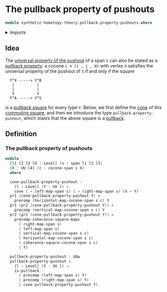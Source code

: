# The pullback property of pushouts

```agda
module synthetic-homotopy-theory.pullback-property-pushouts where
```

<details><summary>Imports</summary>

```agda
open import foundation.commuting-squares-of-maps
open import foundation.cones-over-cospans
open import foundation.dependent-pair-types
open import foundation.function-types
open import foundation.pullbacks
open import foundation.spans
open import foundation.universe-levels

open import synthetic-homotopy-theory.cocones-under-spans
```

</details>

## Idea

The
[universal property of the pushout](synthetic-homotopy-theory.universal-property-pushouts.md)
of a span `S` can also be stated as a
[pullback property](foundation-core.universal-property-pullbacks.md): a cocone
`c ≐ (i , j , H)` with vertex `X` satisfies the universal property of the
pushout of `S` if and only if the square

```text
  Y^X -----> Y^B
   |          |
   |          |
   V          V
  Y^A -----> Y^S
```

is a [pullback square](foundation.pullback-squares.md) for every type `Y`.
Below, we first define the [cone](foundation.cones-over-cospans.md) of this
[commuting square](foundation.commuting-squares-of-maps.md), and then we
introduce the type `pullback-property-pushout`, which states that the above
square is a [pullback](foundation-core.universal-property-pullbacks.md).

## Definition

### The pullback property of pushouts

```agda
module _
  {l1 l2 l3 l4 : Level} (s : span l1 l2 l3)
  {X : UU l4} (c : cocone-span s X)
  where

  cone-pullback-property-pushout :
    {l : Level} (Y : UU l) →
    cone (_∘ left-map-span s) (_∘ right-map-span s) (X → Y)
  pr1 (cone-pullback-property-pushout Y) =
    precomp (horizontal-map-cocone-span s c) Y
  pr1 (pr2 (cone-pullback-property-pushout Y)) =
    precomp (vertical-map-cocone-span s c) Y
  pr2 (pr2 (cone-pullback-property-pushout Y)) =
    precomp-coherence-square-maps
      ( right-map-span s)
      ( left-map-span s)
      ( vertical-map-cocone-span s c)
      ( horizontal-map-cocone-span s c)
      ( coherence-square-cocone-span s c)
      ( Y)

  pullback-property-pushout : UUω
  pullback-property-pushout =
    {l : Level} (Y : UU l) →
    is-pullback
      ( precomp (left-map-span s) Y)
      ( precomp (right-map-span s) Y)
      ( cone-pullback-property-pushout Y)
```

